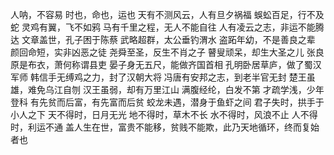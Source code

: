 人呐，不容易
时也，命也，运也
天有不测风云，人有旦夕祸福
蜈蚣百足，行不及蛇
灵鸡有翼，飞不如鸦
马有千里之程，无人不能自往
人有凌云之志，非运不能腾达
文章盖世，孔子困于陈蔡
武略超群，太公垂钓渭水
盗跖年幼，不是善良之辈
颜回命短，实非凶恶之徒
尧舜至圣，反生不肖之子
瞽叟顽呆，却生大圣之儿
张良原是布衣，萧何称谓县吏
晏子身无五尺，能做齐国首相
孔明卧居草庐，做了蜀汉军师
韩信手无缚鸡之力，封了汉朝大将
冯唐有安邦之志，到老半官无封
楚王虽雄，难免乌江自刎
汉王虽弱，却有万里江山
满腹经纶，白发不第
才疏学浅，少年登科
有先贫而后富，有先富而后贫
蛟龙未遇，潜身于鱼虾之间
君子失时，拱手于小人之下
天不得时，日月无光
地不得时，草木不长
水不得时，风浪不止
人不得时，利运不通
盖人生在世，富贵不能移，贫贱不能欺，此乃天地循环，终而复始者也

